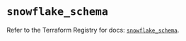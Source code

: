 # `snowflake_schema`

Refer to the Terraform Registry for docs: [`snowflake_schema`](https://registry.terraform.io/providers/snowflakedb/snowflake/2.5.0/docs/resources/schema).
